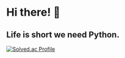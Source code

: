 # Hi there! 🙌
## Life is short we need Python.
[![Solved.ac Profile](http://mazassumnida.wtf/api/v2/generate_badge?boj=kim_tk)](https://solved.ac/kim_tk/)
